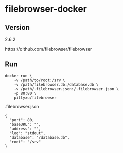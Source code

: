 # filebrowser-docker

## Version
2.6.2

https://github.com/filebrowser/filebrowser

## Run

```
docker run \
    -v /path/to/root:/srv \
    -v /path/filebrowser.db:/database.db \
    -v /path/.filebrowser.json:/.filebrowser.json \
    -p 80:80 \
    pittyxu/filebrowser
```

.filebrowser.json
```
{
  "port": 80,
  "baseURL": "",
  "address": "",
  "log": "stdout",
  "database": "/database.db",
  "root": "/srv"
}
```
